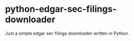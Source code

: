 # python-edgar-sec-filings-downloader

Just a simple edgar sec filings downloader written in Python.
